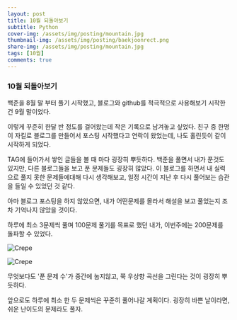 ```yaml
---
layout: post
title: 10월 되돌아보기
subtitle: Python
cover-img: /assets/img/posting/mountain.jpg
thumbnail-img: /assets/img/posting/baekjoonrect.png
share-img: /assets/img/posting/mountain.jpg
tags: [10월]
comments: true
---
```


### 10월 되돌아보기

백준을 8월 말 부터 풀기 시작했고, 블로그와 github를 적극적으로 사용해보기 시작한건 9월 말이었다.

이렇게 꾸준히 한달 반 정도를 걸어왔는데 작은 기록으로 남겨놓고 싶었다.
친구 중 한명이 자킬로 블로그를 만들어서 포스팅 시작했다고 연락이 왔었는데, 나도 홀린듯이 같이 시작하게 되었다.

TAG에 들어가서 쌓인 글들을 볼 때 마다 굉장히 뿌듯하다. 백준을 풀면서 내가 푼것도 있지만, 다른 블로그들을 보고 푼 문제들도 굉장히 많았다. 이 블로그를 하면서 내 실력으로 풀지 못한 문제들에대해 다시 생각해보고, 일정 시간이 지난 후 다시 풀어보는 습관을 들일 수 있었던 것 같다.

아마 블로그 포스팅을 하지 않았으면, 내가 어떤문제를 몰라서 해설을 보고 풀었는지 조차 기억나지 않았을 것이다.

하루에 최소 3문제씩 풀며 100문제 풀기를 목표로 했던 내가, 이번주에는 200문제를 돌파할 수 있었다.

![Crepe](https://i.imgur.com/wezdNCH.jpg)

![Crepe](https://i.imgur.com/LepLLFL.jpg)

무엇보다도 '푼 문제 수'가 중간에 눕지않고, 쭉 우상향 곡선을 그린다는 것이 굉장히 뿌듯하다.

앞으로도 하루에 최소 한 두 문제씩은 꾸준히 풀어나갈 계획이다.
굉장히 바쁜 날이라면, 쉬운 난이도의 문제라도 풀자.

<br>
